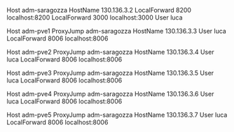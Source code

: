 Host adm-saragozza
HostName 130.136.3.2
LocalForward 8200 localhost:8200
LocalForward 3000 localhost:3000
User luca

Host adm-pve1
ProxyJump adm-saragozza
HostName 130.136.3.3
User luca
LocalForward 8006 localhost:8006

Host adm-pve2
ProxyJump adm-saragozza
HostName 130.136.3.4
User luca
LocalForward 8006 localhost:8006

Host adm-pve3
ProxyJump adm-saragozza
HostName 130.136.3.5
User luca
LocalForward 8006 localhost:8006

Host adm-pve4
ProxyJump adm-saragozza
HostName 130.136.3.6
User luca
LocalForward 8006 localhost:8006

Host adm-pve5
ProxyJump adm-saragozza
HostName 130.136.3.7
User luca
LocalForward 8006 localhost:8006
